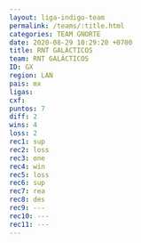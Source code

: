 ```yaml
---
layout: liga-indigo-team
permalink: /teams/:title.html
categories: TEAM GNORTE
date: 2020-08-29 10:29:20 +0700
title: RNT GALÁCTICOS
team: RNT GALÁCTICOS
ID: GX
region: LAN
pais: mx
ligas: 
cxf: 
puntos: 7
diff: 2
wins: 4
loss: 2
rec1: sup
rec2: loss
rec3: one
rec4: win
rec5: loss
rec6: sup
rec7: rea
rec8: des
rec9: ---
rec10: ---
rec11: ---
---
```

